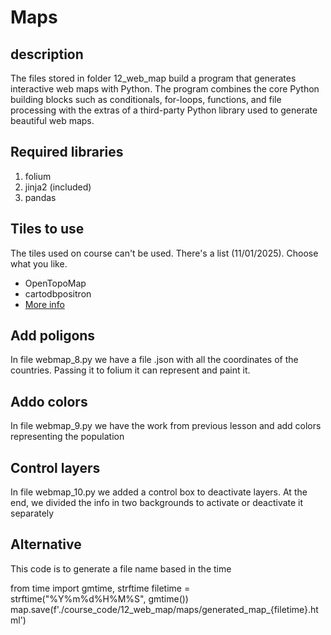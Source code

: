 # Maps

## description

The files stored in folder 12_web_map build a program that generates interactive web maps with Python. The program 
combines the core Python building blocks such as conditionals, for-loops, functions, and file processing with 
the extras of a third-party Python library used to generate beautiful web maps. 

## Required libraries

1. folium
2. jinja2 (included)
4. pandas

## Tiles to use

The tiles used on course can't be used. There's a list (11/01/2025). Choose what you like.
+ OpenTopoMap
+ cartodbpositron
+ [More info](https://python-visualization.github.io/folium/latest/getting_started.html#Choosing-a-tileset)

## Add poligons

In file webmap_8.py we have a file .json with all the coordinates of the countries. Passing it to folium it can 
represent and paint it.

## Addo colors

In file webmap_9.py we have the work from previous lesson and add colors representing the population

## Control layers

In file webmap_10.py we added a control box to deactivate layers. At the end, we divided the info in two backgrounds 
to activate or deactivate it separately


## Alternative

This code is to generate a file name based in the time

from time import gmtime, strftime
filetime = strftime("%Y%m%d%H%M%S", gmtime())
map.save(f'./course_code/12_web_map/maps/generated_map_{filetime}.html')